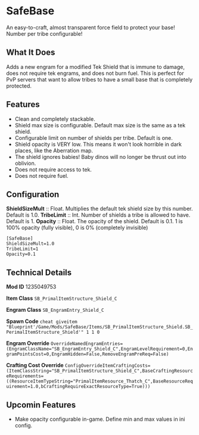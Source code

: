 # SafeBase

An easy-to-craft, almost transparent force field to protect your base!  Number per tribe configurable!

## What It Does
Adds a new engram for a modified Tek Shield that is immune to damage, does not require tek engrams, and does not burn fuel.  This is perfect for PvP servers that want to allow tribes to have a small base that is completely protected.

## Features
* Clean and completely stackable.
* Shield max size is configurable.  Default max size is the same as a tek shield.
* Configurable limit on number of shields per tribe.  Default is one.
* Shield opacity is VERY low.  This means it won't look horrible in dark places, like the Aberration map.
* The shield ignores babies!  Baby dinos will no longer be thrust out into oblivion.
* Does not require access to tek.
* Does not require fuel.

## Configuration
**ShieldSizeMult** :: Float. Multiplies the default tek shield size by this number.  Default is 1.0.
**TribeLimit** :: Int.  Number of shields a tribe is allowed to have.  Default is 1.
**Opacity** :: Float. The opacity of the shield.  Default is 0.1.  1 is 100% opacity (fully visible), 0 is 0% (completely invisible)

```
[SafeBase]
ShieldSizeMult=1.0
TribeLimit=1
Opacity=0.1
```

## Technical Details
**Mod ID**
1235049753

**Item Class**
`SB_PrimalItemStructure_Shield_C`

**Engram Class**
`SB_EngramEntry_Shield_C`

**Spawn Code**
`cheat giveitem "Blueprint'/Game/Mods/SafeBase/Items/SB_PrimalItemStructure_Shield.SB_PerimalItemStructure_Shield'" 1 1 0`

**Engram Override**
`OverrideNamedEngramEntries=(EngramClassName="SB_EngramEntry_Shield_C",EngramLevelRequirement=0,EngramPointsCost=0,EngramHidden=False,RemoveEngramPreReq=False)`

**Crafting Cost Override**
`ConfigOverrideItemCraftingCosts=(ItemClassString="SB_PrimalItemStructure_Shield_C",BaseCraftingResourceRequirements=((ResourceItemTypeString="PrimalItemResource_Thatch_C",BaseResourceRequirement=1.0,bCraftingRequireExactResourceType=True)))`

## Upcomin Features
* Make opacity configurable in-game.  Define min and max values in ini config.
